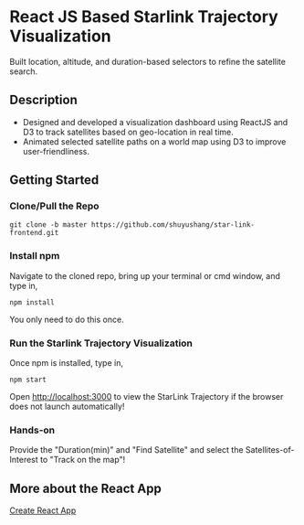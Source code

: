 # React JS Based Starlink Trajectory Visualization

Built location, altitude, and duration-based selectors to refine the satellite search.



## Description

* Designed and developed a visualization dashboard using ReactJS and D3 to track satellites based on geo-location in real time.
* Animated selected satellite paths on a world map using D3 to improve user-friendliness.



## Getting Started

### Clone/Pull the Repo

```
git clone -b master https://github.com/shuyushang/star-link-frontend.git
```


### Install npm

Navigate to the cloned repo, bring up your terminal or cmd window, and type in,

```
npm install
```
You only need to do this once.


### Run the Starlink Trajectory Visualization

Once npm is installed, type in,

```
npm start
```
Open [http://localhost:3000](http://localhost:3000) to view the StarLink Trajectory if the browser does not launch automatically!


### Hands-on

Provide the "Duration(min)" and "Find Satellite" and select the Satellites-of-Interest to "Track on the map"!



## More about the React App

[Create React App](https://github.com/facebook/create-react-app)
